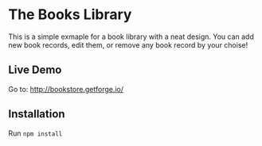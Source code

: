 # The Books Library
This is a simple exmaple for a book library with a neat design.
You can add new book records, edit them, or remove any book record by your choise!

## Live Demo 

Go to: http://bookstore.getforge.io/

## Installation
Run `npm install`
